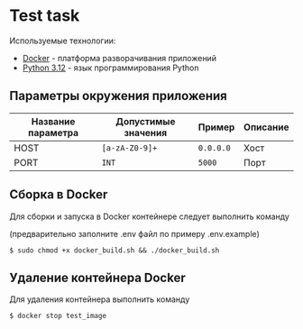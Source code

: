# Test task

Используемые технологии:
- [Docker](https://www.docker.com) - платформа разворачивания приложений
- [Python 3.12](https://www.python.org) - язык программирования Python


Параметры окружения приложения
------------------------------
Название параметра| Допустимые значения | Пример    |Описание
-------------------|---------------------|-----------|---------
HOST| `[a-zA-Z0-9]+`      | `0.0.0.0` |Хост
PORT| `INT`               | `5000`    |Порт

## Сборка в Docker

Для сборки и запуска в Docker контейнере следует выполнить команду

(предварительно заполните .env файл по 
примеру .env.example)

    $ sudo chmod +x docker_build.sh && ./docker_build.sh

## Удаление контейнера Docker

Для удаления контейнера выполнить команду

    $ docker stop test_image
